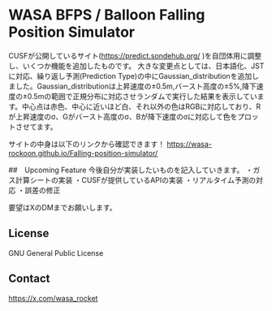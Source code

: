 # WASA BFPS / Balloon Falling Position Simulator

CUSFが公開しているサイト(https://predict.sondehub.org/ )を自団体用に調整し、いくつか機能を追加したものです。
大きな変更点としては、日本語化、JSTに対応、繰り返し予測(Prediction Type)の中にGaussian_distributionを追加しました。Gaussian_distributionは上昇速度の±0.5m,バースト高度の±5%,降下速度の±0.5mの範囲で正規分布に対応させランダムで実行した結果を表示しています。中心点は赤色、中心に近いほど白、それ以外の色はRGBに対応しており、Rが上昇速度のσ、Gがバースト高度のσ、Bが降下速度のσに対応して色をプロットさせてます。

サイトの中身は以下のリンクから確認できます！
https://wasa-rockoon.github.io/Falling-position-simulator/

##　Upcoming Feature
今後自分が実装したいものを記入していきます。
・ガス計算シートの実装
・CUSFが提供しているAPIの実装
・リアルタイム予測の対応
・誤差の修正

要望はXのDMまでお願いします。

## License
GNU General Public License

## Contact
https://x.com/wasa_rocket
